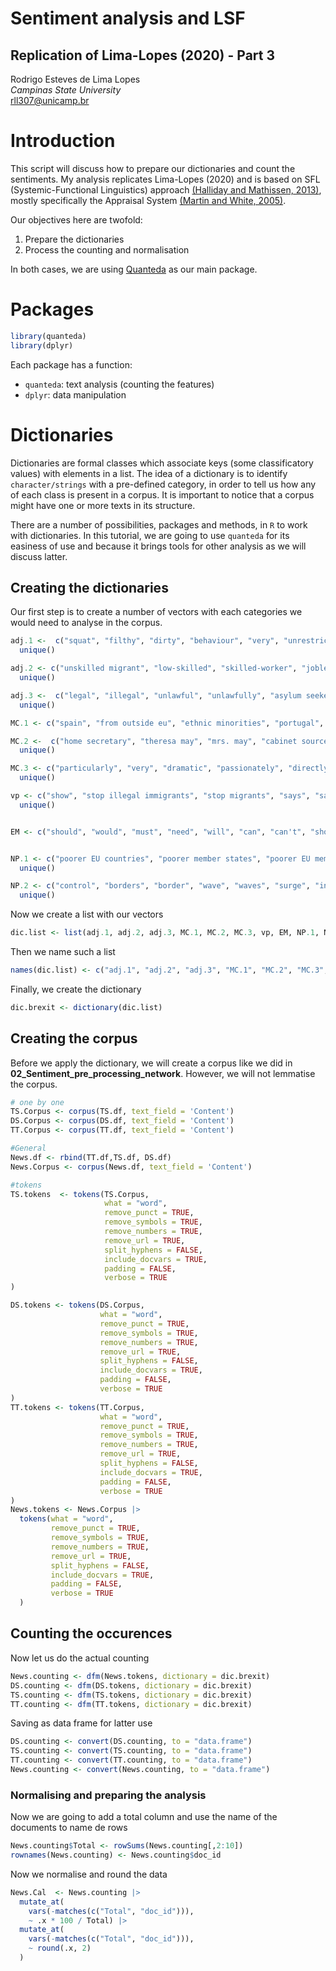 # Sentiment analysis and LSF
## Replication of Lima-Lopes (2020) - Part 3

Rodrigo Esteves de Lima Lopes\
*Campinas State University*\
[rll307@unicamp.br](mailto:rll307@unicamp.br)

# Introduction

This script will discuss how to prepare our dictionaries and count the sentiments. My analysis replicates Lima-Lopes (2020) and is based on SFL (Systemic-Functional Linguistics) approach [(Halliday and Mathissen, 2013)](https://www.taylorfrancis.com/books/mono/10.4324/9780203431269/halliday-introduction-functional-grammar-halliday-christian-matthiessen), mostly specifically the Appraisal System [(Martin and White, 2005)](https://www.palgrave.com/gp/book/9781403904096). 

Our objectives here are twofold:

1. Prepare the dictionaries 
2. Process the counting and normalisation

In both cases, we are using [Quanteda](https://quanteda.io) as our main package. 

# Packages 


```r
library(quanteda)
library(dplyr)
```

Each package has a function:

- `quanteda`: text analysis (counting the features)
- `dplyr`: data manipulation

# Dictionaries 
Dictionaries are formal classes which associate keys (some classificatory values) with elements in a list. The idea of a dictionary is to identify `character/strings` with a pre-defined category, in order to tell us how any of each class is present in a corpus. It is important to notice that a corpus might have one or more texts in its structure. 

There are a number of possibilities, packages and methods, in `R` to work with dictionaries. In this tutorial, we are going to use `quanteda` for its easiness of use and because it brings tools for other analysis as we will discuss latter. 

## Creating the dictionaries

Our first step is to create a number of vectors with each categories we would need to analyse in the corpus. 


```r
adj.1 <-  c("squat", "filthy", "dirty", "behaviour", "very", "unrestricted", "awful", "black", "hungry", "old", "dangerous", "fake", "legitimate", "bad", "bogus", "hard", "racist", "temporary", "high", "proper english",  "proper ticket", "english", "properly", "significant", "top", "white citizen", "high hate", "high increase", "high since", "high on record", "genuine", "poor", "destitute", "frustrate", "poor level english", "european squatter", "poor foreigner", "contamination", "hovel", "smuggler", "smuggle", "big", "older", "higher", "proper tickets", "english properly", "white citizens", "highest since", "highest on record", "frustrated", "poor levels of english", "european squatters", "poor foreigners", "hovels", "smuggled", "biggest", "english proper",'increase', 'white', 'citizen', 'ticket','foreigner') |> 
  unique()

adj.2 <- c("unskilled migrant", "low-skilled", "skilled-worker", "jobless",  "qualification", "sharp mind", "skilled migration", "qualify", "honest", "workforce", "academic", "bright", "clean", "damage", "exceptional",  "extraordinary", "lower", "unemployed", "highly-skilled", "sharp", "unskilled worker", "unskille migrant", "low-skill", "skill-work", "job", "skill migration", "unemploy", "highly-skill", "unskill worker", "exception", "sharp", "mind", "skilled","migration", "skill","unskill","worker", "work","low","ordinary workers","workers","ordinary","welfare") |> 
  unique()

adj.3 <-  c("legal", "illegal", "unlawful", "unlawfully", "asylum seekers", "refugee", "genuine refugees", "commonwealth", "unauthorized", "temporary migrants", "unauthorized", "genuine", "legal", "illegal", "unlawful", "unlawfully", "asylum seeker", "refugee", "genuine refugee", "commonwealth", "unauthorise", "temporary migrant", "migrant", "migrants", "unauthorize", "unauthorize") |> 
  unique()

MC.1 <- c("spain", "from outside eu", "ethnic minorities", "portugal", "non-eea countries", "from europe", "from eastern europe", "from poorer eu countries", "beyond", "europe", "romania", "bulgaria", "afghanistan", "bulgarian", "syrian", "vietnamese", "mexican", "iranian", "iran", "foreigner", "foreign", "nigerian", "african", "indian", "iraqi", "turkish", "kurdish", "muslim", "asian", "eu migrants", "europeans", "european workers", "euro-immigrants", "european-based migration", "europe's immigration", "eastern european", "eastern europe", "east europeans", "mediterranean", "east", "cultural", "greek", "international", "overseas", "american", "global", "native", "polish", "white immigrants", "britons", "native counterparts", "local", "australian", "national", "former", "jamaican", "economic refugees", "economic migrants", "eu citizens", "indian national", "goa", "nigeria", "eastern european workers", "migrant workers", "spain", "outside eu", "ethnic minority", "portugal", "non-eea country", "europe", "eastern europe", "from poor eu country", "europe", "from romania and bulgaria", "afghanistan", "bulgarian", "syrian", "vietnamese", "mexican", "iranian", "iran", "foreigner", "foreign", "nigerian", "african", "indian", "iraqus", "turkish", "kurdish", "muslim", "asian", "eu migrant", "european", "european worker", "euro-immigrant", "european-base", "europe 's immigration", "eastern european", "eastern europe", "east european", "mediterranean", "east", "cultural", "greek", "international", "overseas", "american", "global", "native", "polish", "white immigrant", "briton", "native counterpart", "local", "australian", "national", "former", "jamaican", "economic", "refugee", "economic migrant", "eu citizen", "indian national", "goa", "nigeria", "eastern european", "worker", "migrant worker", 'eu',"abroad",'eurozone')  |> unique() 

MC.2 <-  c("home secretary", "theresa may", "mrs. may", "cabinet source", "mr johnson", "chairman", "mr farage", "nigel farage", "boris johnson", "trump", "spokesperson", "Migrationwatch", "Official statisticians", "statistics", "study", "she", "labour leader", "australian", "latest figures", "latest migration", "latest research", "latest census", "honest", "surest", "spokeswoman", "spokesman", "economists", "economist", "mayor", "added", "say", "prime minister", "president", "home secretary", "theresa may", "mr. may", "cabinet source", "mr johnson", "chairman", "mr farage", "nigel farage", "boris johnson", "trump", "spokesperson", "Migrationwatch", "Official statistician", "statistics", "study", "she", "labour leader", "australian", "latest figure", "latest migration", "latest research", "latest census", "honest", "sure", "spokeswoman", "spokesman", "economist", "economist", "mayor", "add", "say", "prime minister", "president", "may", "johnson", "minister", "secretary", "secretary", "farage", "nigel", "boris")  |> 
  unique()

MC.3 <- c("particularly", "very", "dramatic", "passionately", "directly", "quickly", "completely", "certainly", "controversi", "nearly", "actu", "illeg", "below", "longer", "work abroad", "politic", "immediately respond", "immediately", "clearly", "absurd", "bigger", "disastrous", "diverse", "easy", "harder", "awkward", "easier", "effective", "greater", "impossible", "minimum", "negative", "embarrassing", "medical", "radical", "rude", "attractive", "stronger", "tougher", "uncontrolled", "weak", "large", "proper policy", "proper border controls", "proper controls", "highest", "few britons", "high migrant demand", "high levels", "less", "total", "mass", "imigration", "mass migration", "official", "huge", "right", "strongest", "clearest", "easiest", "estimated", "lowest", "surest", "trickiest", "unrestricted", "hopeful", "housing", "arriving", "massive", "particular", "very", "dramatic", "passionate", "direct", "quick", "complete", "certain", "controverse", "near", "actu", "illeg", "below", "long", "work abroad", "politic", "immediate respond", "immediate", "clear", "absurd", "big", "disastrous", "diverse", "easy", "hard", "awkward", "easy", "effective", "great", "impossible", "minimum", "negative", "embarrass", "medical", "radical", "rude", "attractive", "strong", "tough", "uncontrol", "weak", "large", "proper policy", "proper border control", "proper control", "high", "few briton", "high migrant demand", "high level", "less", "total", "mass", "imigration", "mass migration", "official", "huge", "right", "strong", "clear", "easy", "estimate", "low", "sure", "tricky", "unrestricted", "hopeful", "house", "arrive", "massive") |> 
  unique() 

vp <- c("show", "stop illegal immigrants", "stop migrants", "says", "say", "said", "squat", "stow", "stowaway", "coming", "born", "work", "go", "think", "left", "allow", "warn", "warned", "live", "trying", "stagnate", "dwindle", "trafficking", "traffick", "collapse", "flee", "cost", "added", "stop", "migrants", "show", "stop illegal immigrant", "stop migrant", "say", "say", "say", "squat", "stow", "stowaway", "coming", "born", "work", "go", "think", "left", "allow", "warn", "warn", "live", "try", "stagnate", "dwindle", "traffic", "traffick", "collapse", "flee", "cost", "add", "stop", "migrant") |> 
  unique()


EM <- c("should", "would", "must", "need", "will", "can", "can't", "shouldn't", "might","may","must", "have to","could","ought to")


NP.1 <- c("poorer EU countries", "poorer member states", "poorer EU member", "European economies", "eurozone", "euro", "economy", "Economic", "welfare", "housing", "Euro", "recession", "single market", "dwindle", "cost", "poor EU country", "poor member state", "poor EU member", "European economy", "eurozone", "euro", "economy", "Economic", "welfare", "house", "Euro", "recession", "single market", "dwindle", "cost", "poor", "EU", "country", "states", "member", "European", "Europe")  |> 
  unique()

NP.2 <- c("control", "borders", "border", "wave", "waves", "surge", "increase", "uncontrolled", "immediately blocked", "minimum", "mass migration", "unrestricted", "weak", "student visa", "student visas", "proper border controls", "proper controls", "highest", "high migrant demand", "high levels", "visa system", "mass", "visa", "demand", "level", "levels", "control", "border", "border", "wave", "wave", "surge", "increase", "uncontrol", "immediately block", "minimum", "mass migration", "unrestricted", "weak", "student visa", "student visa", "proper border control", "proper control", "high", "high migrant demand", "high level", "visa system", "mass", "visa", "demand", "level") |> 
  unique()
```

Now we create a list with our vectors


```r
dic.list <- list(adj.1, adj.2, adj.3, MC.1, MC.2, MC.3, vp, EM, NP.1, NP.2)
```

Then we name such a list

```r
names(dic.list) <- c("adj.1", "adj.2", "adj.3", "MC.1", "MC.2", "MC.3", "vp", "EM", "NP.1", "NP.2")
```

Finally, we create the dictionary

```r
dic.brexit <- dictionary(dic.list)
```

## Creating the corpus

Before we apply the dictionary, we will create a corpus like we did in **02_Sentiment_pre_processing_network**. However, we will not lemmatise the corpus. 


```r
# one by one
TS.Corpus <- corpus(TS.df, text_field = 'Content')
DS.Corpus <- corpus(DS.df, text_field = 'Content')
TT.Corpus <- corpus(TT.df, text_field = 'Content')

#General
News.df <- rbind(TT.df,TS.df, DS.df)
News.Corpus <- corpus(News.df, text_field = 'Content')

#tokens
TS.tokens  <- tokens(TS.Corpus,
                     what = "word",
                     remove_punct = TRUE,
                     remove_symbols = TRUE,
                     remove_numbers = TRUE,
                     remove_url = TRUE,
                     split_hyphens = FALSE,
                     include_docvars = TRUE,
                     padding = FALSE,
                     verbose = TRUE
)

DS.tokens <- tokens(DS.Corpus,
                    what = "word",
                    remove_punct = TRUE,
                    remove_symbols = TRUE,
                    remove_numbers = TRUE,
                    remove_url = TRUE,
                    split_hyphens = FALSE,
                    include_docvars = TRUE,
                    padding = FALSE,
                    verbose = TRUE
)
TT.tokens <- tokens(TT.Corpus,
                    what = "word",
                    remove_punct = TRUE,
                    remove_symbols = TRUE,
                    remove_numbers = TRUE,
                    remove_url = TRUE,
                    split_hyphens = FALSE,
                    include_docvars = TRUE,
                    padding = FALSE,
                    verbose = TRUE
) 
News.tokens <- News.Corpus |>
  tokens(what = "word",
         remove_punct = TRUE,
         remove_symbols = TRUE,
         remove_numbers = TRUE,
         remove_url = TRUE,
         split_hyphens = FALSE,
         include_docvars = TRUE,
         padding = FALSE,
         verbose = TRUE
  )
```

## Counting the occurences

Now let us do the actual counting

```r
News.counting <- dfm(News.tokens, dictionary = dic.brexit)
DS.counting <- dfm(DS.tokens, dictionary = dic.brexit)
TS.counting <- dfm(TS.tokens, dictionary = dic.brexit)
TT.counting <- dfm(TT.tokens, dictionary = dic.brexit)
```

Saving as data frame for latter use

```r
DS.counting <- convert(DS.counting, to = "data.frame")
TS.counting <- convert(TS.counting, to = "data.frame")
TT.counting <- convert(TT.counting, to = "data.frame")
News.counting <- convert(News.counting, to = "data.frame")
```


### Normalising and preparing the analysis

Now we are going to add a total column and use the name of the documents to name de rows

```r
News.counting$Total <- rowSums(News.counting[,2:10])
rownames(News.counting) <- News.counting$doc_id
```

Now we normalise and round the data


```r
News.Cal  <- News.counting |>
  mutate_at(
    vars(-matches(c("Total", "doc_id"))),
    ~ .x * 100 / Total) |>
  mutate_at(
    vars(-matches(c("Total", "doc_id"))),
    ~ round(.x, 2)
  )
```




























